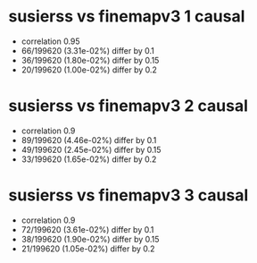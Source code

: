 # susierss vs finemapv3  1 causal

- correlation 0.95
- 66/199620 (3.31e-02%) differ by 0.1
- 36/199620 (1.80e-02%) differ by 0.15
- 20/199620 (1.00e-02%) differ by 0.2


# susierss vs finemapv3  2 causal

- correlation 0.9
- 89/199620 (4.46e-02%) differ by 0.1
- 49/199620 (2.45e-02%) differ by 0.15
- 33/199620 (1.65e-02%) differ by 0.2


# susierss vs finemapv3  3 causal

- correlation 0.9
- 72/199620 (3.61e-02%) differ by 0.1
- 38/199620 (1.90e-02%) differ by 0.15
- 21/199620 (1.05e-02%) differ by 0.2


